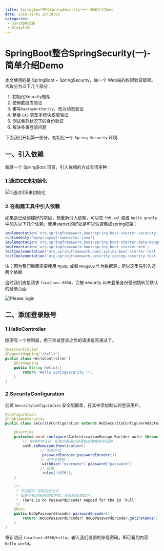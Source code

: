 ```yaml
---
title: SpringBoot整合SpringSecurity(一)-简单介绍Demo
date: 2018-11-01 10:18:03
categories: 
 - Java成神之路
 - Study社区
---
```

# SpringBoot整合SpringSecurity(一)-简单介绍Demo

本文使用的是 SpringBoot + SpringSecurity，做一个 Web端的权限验证框架。大致分为以下几个部分：

1. 初始化Security框架
2. 使用数据库验证
3. 重写`hasAnyAuthority`，改为动态验证
4. 整合 `CAS` 实现多模块权限验证
5. 测试集群状况下的身份验证
6. 解决多重登录问题

下面我们开始第一部分，初始化一个 `Spring Security` 环境:

## 一、引入依赖

新建一个 SpringBoot 项目，引入依赖的方式有很多种：

### 1.通过IDE来初始化

![1.通过IDE来初始化](https://upload-images.jianshu.io/upload_images/13603359-9e0376a4368e75e5.png?imageMogr2/auto-orient/strip%7CimageView2/2/w/1240)

### 2.在构建工具中引入依赖

如果是已经创建好的项目，想重新引入依赖，可以在 `POM.xml` 或者 `build.gradle` 中加入以下几个依赖，使用starter的好处是可以快速集成spring框架：

```gradle
implementation('org.springframework.boot:spring-boot-starter-security')
runtimeOnly('mysql:mysql-connector-java')
implementation('org.springframework.boot:spring-boot-starter-data-mongodb')
implementation('org.springframework.boot:spring-boot-starter-web')
testImplementation('org.springframework.boot:spring-boot-starter-test')
testImplementation('org.springframework.security:spring-security-test')
```

注：因为我们后面需要使用 `MySQL` 或者 `MongoDB` 作为数据源，所以这里先引入这两个依赖

这时我们直接请求 `localhost:8080`，会被 security 以未登录身份强制跳转至默认的登录页面:

![Please login](http://koral-home.oss-cn-beijing.aliyuncs.com/18-11-20/72708746.jpg)

## 二、添加登录账号

### 1.HelloController

随便写一个控制器，用于测试登录之后的请求是否通过了。

```java
@RestController
@RequestMapping("/hello")
public class HelloController {
    @GetMapping
    public String hello(){
        return "Hello SpringSecurity !";
    }
}
```

### 2.SecurityConfiguration

创建 `SecurityConfiguration` 安全配置类，在其中添加默认的登录用户。

```java
@Configuration
@EnableWebSecurity
public class SecurityConfiguration extends WebSecurityConfigurerAdapter {

    @Override
    protected void configure(AuthenticationManagerBuilder auth) throws Exception {
        // 在内存中认证，后面也是通过这里指定数据库验证的
        auth.inMemoryAuthentication()
                // 加密方式
                .passwordEncoder(passwordEncoder())
                // 用户名密码
                .withUser("username").password("password")
                // 权限
                .roles("USER");
    }

    /**
     * 不加密的 密码加密方式
     * 如果不指定密码加密方式，会抛出异常如下：
     *  There is no PasswordEncoder mapped for the id “null”
     */
    @Bean
    public NoOpPasswordEncoder passwordEncoder(){
        return (NoOpPasswordEncoder) NoOpPasswordEncoder.getInstance();
    }
}
```

重新访问 `localhost:8080/hello`，输入我们设置的账号密码，即可看到内容 `hello world`。